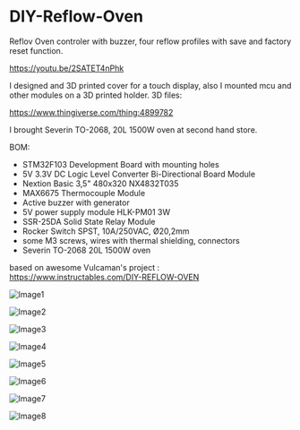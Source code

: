 # DIY-Reflow-Oven

Reflov Oven controler with buzzer, four reflow profiles with save and factory reset function.

https://youtu.be/2SATET4nPhk

I designed and 3D printed cover for a touch display, also I mounted mcu and other modules on a 3D printed holder.
3D files:

https://www.thingiverse.com/thing:4899782


I brought Severin TO-2068, 20L 1500W oven at second hand store.

BOM:
<ul>
<li>STM32F103 Development Board with mounting holes</li>
<li>5V 3.3V DC Logic Level Converter Bi-Directional Board Module</li>
<li>Nextion Basic 3,5" 480x320 NX4832T035</li>
<li>MAX6675 Thermocouple Module</li>
<li>Active buzzer with generator</li>
<li>5V power supply module HLK-PM01 3W</li>
<li>SSR-25DA Solid State Relay Module</li>
<li>Rocker Switch SPST, 10A/250VAC, Ø20,2mm</li>
<li>some M3 screws, wires with thermal shielding, connectors</li>
<li>Severin TO-2068 20L 1500W oven</li>
</ul>

based on awesome Vulcaman's project :
https://www.instructables.com/DIY-REFLOW-OVEN

![Image1](https://github.com/polihedron/DIY-Reflow-Oven/blob/main/images/IMG_20210906_142324.jpg)

![Image2](https://github.com/polihedron/DIY-Reflow-Oven/blob/main/images/IMG_20210906_142349.jpg)

![Image3](https://github.com/polihedron/DIY-Reflow-Oven/blob/main/images/IMG_20210703_115956.jpg)

![Image4](https://github.com/polihedron/DIY-Reflow-Oven/blob/main/images/IMG_20210701_135515.jpg)

![Image5](https://github.com/polihedron/DIY-Reflow-Oven/blob/main/images/IMG_20210701_135546.jpg)

![Image6](https://github.com/polihedron/DIY-Reflow-Oven/blob/main/images/IMG_20210704_104110.jpg)

![Image7](https://github.com/polihedron/DIY-Reflow-Oven/blob/main/images/IMG_20210703_115900.jpg)

![Image8](https://github.com/polihedron/DIY-Reflow-Oven/blob/main/images/FLIR0053.jpg)
